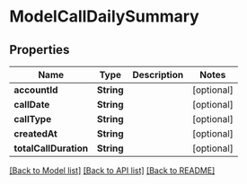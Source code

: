 # ModelCallDailySummary

## Properties
Name | Type | Description | Notes
------------ | ------------- | ------------- | -------------
**accountId** | **String** |  | [optional] 
**callDate** | **String** |  | [optional] 
**callType** | **String** |  | [optional] 
**createdAt** | **String** |  | [optional] 
**totalCallDuration** | **String** |  | [optional] 

[[Back to Model list]](../README.md#documentation-for-models) [[Back to API list]](../README.md#documentation-for-api-endpoints) [[Back to README]](../README.md)


